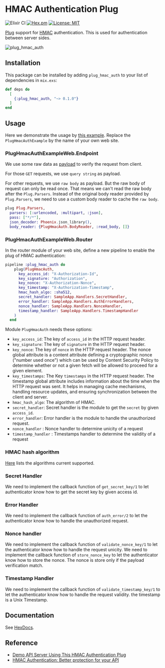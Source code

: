 # HMAC Authentication Plug

![Elixir CI](https://github.com/flipay/plug_hmac_auth/workflows/Elixir%20CI/badge.svg)
[![Hex.pm](https://img.shields.io/hexpm/v/plug_hmac_auth.svg)](https://hex.pm/packages/plug_hmac_auth)
[![License: MIT](https://img.shields.io/badge/License-MIT-red.svg)](https://opensource.org/licenses/MIT)

[Plug](https://hex.pm/packages/plug) support for [HMAC](https://en.wikipedia.org/wiki/HMAC) authentication. This is used for authentication between server sides.

![plug_hmac_auth](https://user-images.githubusercontent.com/13026209/82148208-180c1380-987d-11ea-9087-96b9110c0675.png)

## Installation

This package can be installed by adding `plug_hmac_auth` to your list of dependencies in `mix.exs`:

```elixir
def deps do
  [
    {:plug_hmac_auth, "~> 0.1.0"}
  ]
end
```

## Usage

Here we demonstrate the usage by [this example](https://github.com/flipay/plug_hmac_auth_example). Replace the `PlugHmacAuthExample` by the name of your own web site.

### PlugHmacAuthExampleWeb.Endpoint

We use some raw data as [payload](https://github.com/flipay/plug_hmac_auth/blob/a978ac5051686ce1a9539a315a062009fd2045ae/lib/plug_hmac_auth.ex#L76) to verify the request from client.

For those `GET` requests, we use `query string` as payload. 

For other requests, we use `raw body` as payload. But the raw body of request can only be read once. That means we can't read the raw body after the `Plug.Parsers`. Instead of the original body reader provided by `Plug.Parsers`, we need to use a custom body reader to cache the `raw body`.

```elixir
plug Plug.Parsers,
  parsers: [:urlencoded, :multipart, :json],
  pass: ["*/*"],
  json_decoder: Phoenix.json_library(),
  body_reader: {PlugHmacAuth.BodyReader, :read_body, []}
```

### PlugHmacAuthExampleWeb.Router

In the router module of your web site, define a new pipeline to enable the plug of HMAC authentication:

```elixir
pipeline :plug_hmac_auth do
    plug(PlugHmacAuth,
      key_access_id: "X-Authorization-Id",
      key_signature: "Authorization",
      key_nonce: "X-Authorization-Nonce",
      key_timestamp: "X-Authorization-Timestamp",
      hmac_hash_algo: :sha512,
      secret_handler: SampleApp.Handlers.SecretHandler,
      error_handler: SampleApp.Handlers.AuthErrorHandlers,
      nonce_handler: SampleApp.Handlers.NonceHandler,
      timestamp_handler: SampleApp.Handlers.TimestampHandler
    )
  end
```

Module `PlugHmacAuth` needs these options:

- `key_access_id`: The key of `access_id` in the HTTP request header.
- `key_signature`: The key of `signature` in the HTTP request header.
- `key_nonce`: The key of `nonce` in the HTTP request header. The nonce global attribute is a content attribute defining a cryptographic nonce ("number used once") which can be used by Content Security Policy to determine whether or not a given fetch will be allowed to proceed for a given element.
- `key_timestamps`: The Key `timestamps` in the HTTP request header. The timestamp global attribute  includes information about the time when the HTTP request was sent. It helps in managing cache mechanisms, handling resource updates, and ensuring synchronization between the client and server.
- `hmac_hash_algo`: The algorithm of HMAC.
- `secret_handler`: Secret handler is the module to get the `secret` by given `access_id`.
- `error_handler`: Error handler is the module to handle the unauthorized request.
- `nonce_handler` : Nonce handler to determine unicity of a request
- `timestamp_handler` : Timestamps handler to determine the validity of a request 


### HMAC hash algorithm

[Here](https://github.com/flipay/plug_hmac_auth/blob/a978ac5051686ce1a9539a315a062009fd2045ae/lib/plug_hmac_auth.ex#L12) lists the algorithms current supported.

### Secret Handler

We need to implement the callback function of `get_secret_key/1` to let authenticator know how to get the secret key by given access id.

### Error Handler

We need to implement the callback function of `auth_error/2` to let the authenticator know how to handle the unauthorized request.

### Nonce handler

We need to implement the callback function of `validate_nonce_key/1` to let the authenticator know how to handle the request unicity. We need to implement the callback function of `store_nonce_key` to let the authenticator know how to store the nonce. The nonce is store only if the payload verification match.

### Timestamp Handler

We need to implement the callback function of `validate_timestamp_key/1` to let the authenticator know how to handle the request validity. the timestamp is a Unix Timestamp.

## Documentation

See [HexDocs](https://hexdocs.pm/plug_hmac_auth).

## Reference

- [Demo API Server Using This HMAC Authentication Plug](https://github.com/flipay/plug_hmac_auth_example)
- [HMAC Authentication: Better protection for your API](https://dev.to/pim/hmac-authentication-better-protection-for-your-api-4e0)
